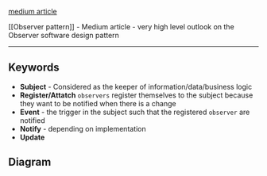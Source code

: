 [medium article](https://medium.datadriveninvestor.com/design-patterns-a-quick-guide-to-observer-pattern-d0622145d6c2)

[[Observer pattern]] - Medium article - very high level outlook on  the Observer software design pattern

---

## Keywords

- **Subject** - Considered as the keeper of information/data/business logic
- **Register/Attatch** `observers` register themselves to the subject because they want to be notified when there is a change
- **Event** - the trigger in the subject such that the registered `observer` are notified
- **Notify** - depending on implementation
- **Update**

## Diagram